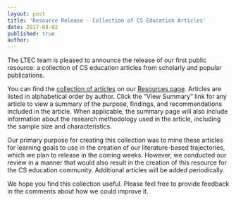 ```yaml
---
layout: post
title: 'Resource Release - Collection of CS Education Articles'
date: 2017-08-02
published: true
author:
---
```



The LTEC team is pleased to announce the release of our first public resource: a collection of CS education articles from scholarly and popular publications.

You can find the [collection of articles](http://everydaycomputing.org/public/resource/article/ "Articles") on our [Resources page](http://everydaycomputing.org/public/resource/ "Resource Page"). Articles are listed in alphabetical order by author. Click the “View Summary” link for any article to view a summary of the purpose, findings, and recommendations included in the article. When applicable, the summary page will also include information about the research methodology used in the article, including the sample size and characteristics.

Our primary purpose for creating this collection was to mine these articles for learning goals to use in the creation of our literature-based trajectories, which we plan to release in the coming weeks. However, we conducted our review in a manner that would also result in the creation of this resource for the CS education community. Additional articles will be added periodically.

We hope you find this collection useful. Please feel free to provide feedback in the comments about how we could improve it.
